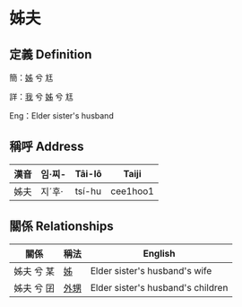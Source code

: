 # 姊夫
## 定義 Definition
簡：[姊](member5.md) 兮 尪

詳：[我](member1.md) 兮 [姊](member5.md) 兮 尪

Eng：Elder sister's husband

## 稱呼 Address

漢音 | 임·찌- | Tâi-lô | Taiji
--- | --- | --- | --- 
姊夫 | 지ˊ후· | tsí-hu | cee1hoo1 


## 關係 Relationships

關係 | 稱法 | English
--- | --- | --- 
姊夫 兮 某 | [姊](member5.md) | Elder sister's husband's wife
姊夫 兮 囝 | [外甥](member25.md) | Elder sister's husband's children

